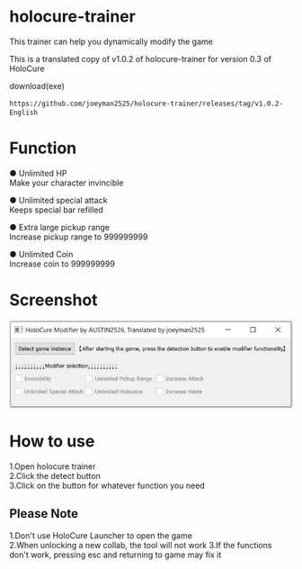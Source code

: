 ﻿# holocure-trainer  
This trainer can help you dynamically modify the game   

This is a translated copy of v1.0.2 of holocure-trainer for version 0.3 of HoloCure

download(exe)  

```
https://github.com/joeyman2525/holocure-trainer/releases/tag/v1.0.2-English
```

# Function  

● Unlimited HP  
  Make your character invincible  
  
● Unlimited special attack  
  Keeps special bar refilled

● Extra large pickup range  
  Increase pickup range to 999999999

● Unlimited Coin  
  Increase coin to 999999999  
	
# Screenshot  
![Image text](https://github.com/joeyman2525/holocure-trainer/blob/main/V1.0.2%20English.jpg)  
   
# How to use  
1.Open holocure trainer  
2.Click the detect button   
3.Click on the button for whatever function you need

## Please Note
1.Don't use HoloCure Launcher to open the game  
2.When unlocking a new collab, the tool will not work 
3.If the functions don't work, pressing esc and returning to game may fix it
